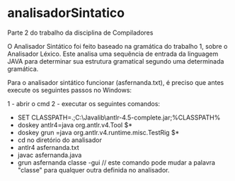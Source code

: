 # analisadorSintatico
Parte 2 do trabalho da disciplina de Compiladores

O Analisador Sintático foi feito baseado na gramática do trabalho 1, sobre o Analisador Léxico. 
Este analisa uma sequência de entrada da linguagem JAVA para determinar sua estrutura gramatical segundo uma determinada gramática. 

Para o analisador sintático funcionar (asfernanda.txt), é preciso que antes execute os seguintes passos no Windows:

1 - abrir o cmd 
2 - executar os seguintes comandos:
  * SET CLASSPATH=.;C:\Javalib\antlr-4.5-complete.jar;%CLASSPATH%
  * doskey antlr4=java org.antlr.v4.Tool $*
  * doskey grun =java org.antlr.v4.runtime.misc.TestRig $*
  * cd no diretório do analisador
  * antlr4 asfernanda.txt
  * javac asfernanda.java
  * grun asfernanda classe -gui // este comando pode mudar a palavra "classe" para qualquer outra definida no analisador. 
  
  
  
  
  
